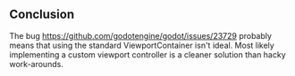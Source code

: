 
## Conclusion

The bug https://github.com/godotengine/godot/issues/23729 probably means that using the
standard ViewportContainer isn't ideal. Most likely implementing a custom viewport
controller is a cleaner solution than hacky work-arounds.

